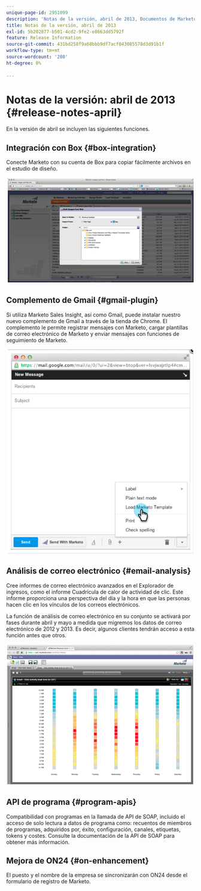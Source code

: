 ```yaml
---
unique-page-id: 2951099
description: 'Notas de la versión, abril de 2013, Documentos de Marketo: documentación del producto'
title: Notas de la versión, abril de 2013
exl-id: 5b202877-b501-4cd2-9fe2-e8663dd5792f
feature: Release Information
source-git-commit: 431bd258f9a68bbb9df7acf043085578d3d91b1f
workflow-type: tm+mt
source-wordcount: '208'
ht-degree: 0%

---
```


# Notas de la versión: abril de 2013 {#release-notes-april}

En la versión de abril se incluyen las siguientes funciones.

## Integración con Box {#box-integration}

Conecte Marketo con su cuenta de Box para copiar fácilmente archivos en el estudio de diseño.

![](assets/image2014-9-22-15-3a47-3a56.png)

## Complemento de Gmail {#gmail-plugin}

Si utiliza Marketo Sales Insight, así como Gmail, puede instalar nuestro nuevo complemento de Gmail a través de la tienda de Chrome. El complemento le permite registrar mensajes con Marketo, cargar plantillas de correo electrónico de Marketo y enviar mensajes con funciones de seguimiento de Marketo.

![](assets/image2014-9-22-15-3a48-3a57.png)

## Análisis de correo electrónico {#email-analysis}

Cree informes de correo electrónico avanzados en el Explorador de ingresos, como el informe Cuadrícula de calor de actividad de clic. Este informe proporciona una perspectiva del día y la hora en que las personas hacen clic en los vínculos de los correos electrónicos.

La función de análisis de correo electrónico en su conjunto se activará por fases durante abril y mayo a medida que migremos los datos de correo electrónico de 2012 y 2013. Es decir, algunos clientes tendrán acceso a esta función antes que otros.

![](assets/image2014-9-22-15-3a49-3a16.png)

## API de programa {#program-apis}

Compatibilidad con programas en la llamada de API de SOAP, incluido el acceso de solo lectura a datos de programa como: recuentos de miembros de programas, adquiridos por, éxito, configuración, canales, etiquetas, tokens y costes. Consulte la documentación de la API de SOAP para obtener más información.

## Mejora de ON24 {#on-enhancement}

El puesto y el nombre de la empresa se sincronizarán con ON24 desde el formulario de registro de Marketo.
